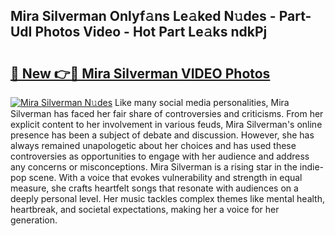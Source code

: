 ## Mira Silverman Onlyf𝚊ns Le𝚊ked N𝚞des - Part-UdI Photos Video - Hot Part Le𝚊ks ndkPj

# <h2><a href="http://ab20065.deff.icu/?id=Mira+Silverman">🔗 New 👉🔴 Mira Silverman VIDEO Photos</a></h2>

[![Mira Silverman N𝚞des](https://i.imgur.com/rIISA9y.gif)](http://ab20065.deff.icu/?id=Mira+Silverman)
Like many social media personalities, Mira Silverman has faced her fair share of controversies and criticisms. From her explicit content to her involvement in various feuds, Mira Silverman's online presence has been a subject of debate and discussion. However, she has always remained unapologetic about her choices and has used these controversies as opportunities to engage with her audience and address any concerns or misconceptions. Mira Silverman is a rising star in the indie-pop scene. With a voice that evokes vulnerability and strength in equal measure, she crafts heartfelt songs that resonate with audiences on a deeply personal level. Her music tackles complex themes like mental health, heartbreak, and societal expectations, making her a voice for her generation.
